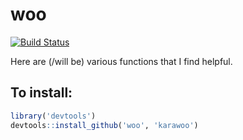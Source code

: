 woo
===

[![Build Status](https://api.travis-ci.org/karawoo/woo.png)](https://travis-ci.org/karawoo/woo)

Here are (/will be) various functions that I find helpful.

## To install:

```R
library('devtools')
devtools::install_github('woo', 'karawoo')
```
